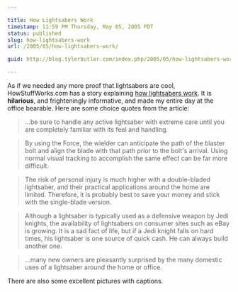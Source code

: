 ```yaml
---

title: How Lightsabers Work
timestamp: 11:59 PM Thursday, May 05, 2005 PDT
status: published
slug: how-lightsabers-work
url: /2005/05/how-lightsabers-work/

guid: http://blog.tylerbutler.com/index.php/2005/05/how-lightsabers-work/

---
```


As if we needed any more proof that lightsabers are cool, HowStuffWorks.com
has a story explaining [how lightsabers work][1]. It is **hilarious**, and
frighteningly informative, and made my entire day at the office bearable. Here
are some choice quotes from the article:

> ...be sure to handle any active lightsaber with extreme care until you are
completely familiar with its feel and handling.

> By using the Force, the wielder can anticipate the path of the blaster bolt
and align the blade with that path prior to the bolt's arrival. Using normal
visual tracking to accomplish the same effect can be far more difficult.

> The risk of personal injury is much higher with a double-bladed lightsaber,
and their practical applications around the home are limited. Therefore, it is
probably best to save your money and stick with the single-blade version.

> Although a lightsaber is typically used as a defensive weapon by Jedi
knights, the availability of lightsabers on consumer sites such as eBay is
growing. It is a sad fact of life, but if a Jedi knight falls on hard times,
his lightsaber is one source of quick cash. He can always build another one.

> ...many new owners are pleasantly surprised by the many domestic uses of a
lightsaber around the home or office.

  
There are also some excellent pictures with captions.
  

   [1]: http://www.howstuffworks.com/lightsaber.htm
